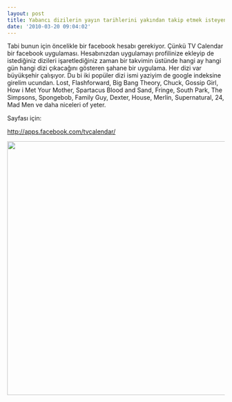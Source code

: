 ```yaml
---
layout: post
title: Yabancı dizilerin yayın tarihlerini yakından takip etmek isteyenlere - TV Calendar
date: '2010-03-20 09:04:02'
---
```


Tabi bunun için öncelikle bir facebook hesabı gerekiyor. Çünkü TV Calendar bir facebook uygulaması. Hesabınızdan uygulamayı profilinize ekleyip de istediğiniz dizileri işaretlediğiniz zaman bir takvimin üstünde hangi ay hangi gün hangi dizi çıkacağını gösteren şahane bir uygulama. Her dizi var büyükşehir çalışıyor. Du bi iki popüler dizi ismi yaziyim de google indeksine girelim ucundan. Lost, Flashforward, Big Bang Theory, Chuck, Gossip Girl, How i Met Your Mother, Spartacus Blood and Sand, Fringe, South Park, The Simpsons, Spongebob, Family Guy, Dexter, House, Merlin, Supernatural, 24, Mad Men ve daha niceleri of yeter.<a onclick="(new Image()).src =  '/ajax/ct.php?app_id=19189922952&amp;action_type=3&amp;post_form_id=7fdb06b3ce796ce5b8d72cebdfd003ce&amp;position=3&amp;'  + Math.random();return true;" href="http://apps.facebook.com/tvcalendar/showinfo.php?id=592"></a>

Sayfası için:

<a href="http://apps.facebook.com/tvcalendar/" target="_blank">http://apps.facebook.com/tvcalendar/</a>

<a href="http://devdala.files.wordpress.com/2010/03/tvcalendar.png"><img class="aligncenter" src="http://devdala.files.wordpress.com/2010/03/tvcalendar.png" alt="" width="612" height="587" /></a>